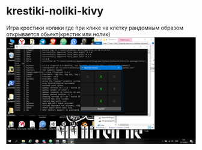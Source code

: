# krestiki-noliki-kivy
Игра крестики нолики где при клике на клетку рандомным образом открывается обьект(крестик или нолик)
![Image alt](https://github.com/Aleksey-Hugo/krestiki-noliki-kivy/blob/main/Снимок%20экрана%20(317).png)
